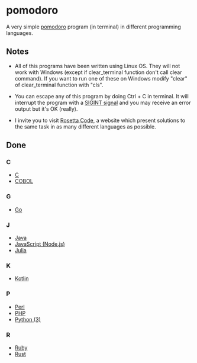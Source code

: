 # pomodoro

A very simple [pomodoro](https://en.wikipedia.org/wiki/Pomodoro_Technique) program (in terminal) in different programming languages.

## Notes

- All of this programs have been written using Linux OS. They will not work with Windows (except if clear_terminal function don't call clear command). If you want to run one of these on Windows modify "clear" of clear_terminal function with "cls".

- You can escape any of this program by doing Ctrl + C in terminal. It will interrupt the program with a [SIGINT signal](http://man7.org/linux/man-pages/man7/signal.7.html) and you may receive an error output but it's OK (really).

- I invite you to visit [Rosetta Code](https://rosettacode.org/wiki/Rosetta_Code), a website which present solutions to the same task in as many different languages as possible.

## Done

### C
- [C](https://github.com/louischristner/pomodoro/tree/master/c)
- [COBOL](https://github.com/louischristner/pomodoro/tree/master/cobol)

### G
- [Go](https://github.com/louischristner/pomodoro/tree/master/go)

### J
- [Java](https://github.com/louischristner/pomodoro/tree/master/java)
- [JavaScript (Node.js)](https://github.com/louischristner/pomodoro/tree/master/javascript)
- [Julia](https://github.com/louischristner/pomodoro/tree/master/julia)

### K
- [Kotlin](https://github.com/louischristner/pomodoro/tree/master/kotlin)

### P
- [Perl](https://github.com/louischristner/pomodoro/tree/master/perl)
- [PHP](https://github.com/louischristner/pomodoro/tree/master/php)
- [Python (3)](https://github.com/louischristner/pomodoro/tree/master/python)

### R
- [Ruby](https://github.com/louischristner/pomodoro/tree/master/ruby)
- [Rust](https://github.com/louischristner/pomodoro/tree/master/rust)
